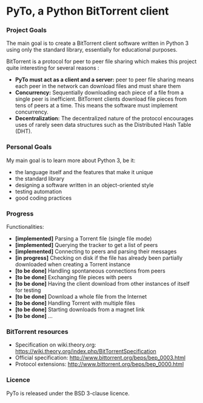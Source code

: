 # PyTo, a Python BitTorrent client
### Project Goals
The main goal is to create a BitTorrent client software written in Python 3 using only the standard library, essentially for educational purposes.

BitTorrent is a protocol for peer to peer file sharing which makes this project quite interesting for several reasons :

 * **PyTo must act as a client and a server:** peer to peer file sharing means each peer in the network can download files and must share them
 * **Concurrency:** Sequentially downloading each piece of a file from a single peer is inefficient. BitTorrent clients download file pieces from tens of peers at a time. This means the software must implement concurrency.
 * **Decentralization:** The decentralized nature of the protocol encourages uses of rarely seen data structures such as the Distributed Hash Table (DHT).

### Personal Goals
My main goal is to learn more about Python 3, be it:
 * the language itself and the features that make it unique
 * the standard library
 * designing a software written in an object-oriented style
 * testing automation
 * good coding practices

### Progress

Functionalities:

 * **[implemented]** Parsing a Torrent file (single file mode)
 * **[implemented]** Querying the tracker to get a list of peers
 * **[implemented]** Connecting to peers and parsing their messages
 * **[in progress]** Checking on disk if the file has already been partially downloaded when creating a Torrent instance
 * **[to be done]** Handling spontaneous connections from peers
 * **[to be done]** Exchanging file pieces with peers
 * **[to be done]** Having the client download from other instances of itself for testing
 * **[to be done]** Download a whole file from the Internet
 * **[to be done]** Handling Torrent with multiple files
 * **[to be done]** Starting downloads from a magnet link
 * **[to be done]** ...


### BitTorrent resources

 * Specification on wiki.theory.org: https://wiki.theory.org/index.php/BitTorrentSpecification
 * Official specification: http://www.bittorrent.org/beps/bep_0003.html
 * Protocol extensions: http://www.bittorrent.org/beps/bep_0000.html

### Licence
PyTo is released under the BSD 3-clause licence.